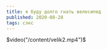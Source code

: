 ```yaml
---
title: я буду долго гнать велосипед
published: 2020-08-28
tags: сэкс
---
```

$video("/content/velik2.mp4")$
